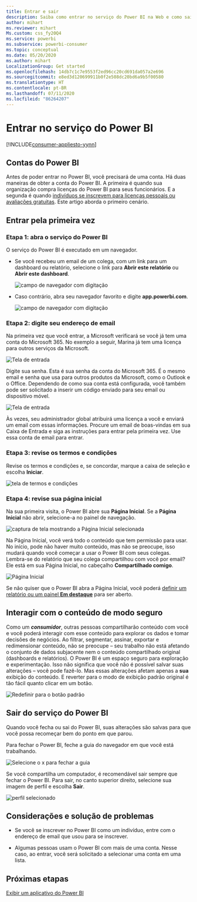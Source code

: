 ```yaml
---
title: Entrar e sair
description: Saiba como entrar no serviço do Power BI na Web e como sair.
author: mihart
ms.reviewer: mihart
Ms.custom: css_fy20Q4
ms.service: powerbi
ms.subservice: powerbi-consumer
ms.topic: conceptual
ms.date: 05/20/2020
ms.author: mihart
LocalizationGroup: Get started
ms.openlocfilehash: 14db7c1c7e9553f2ed96cc20cd691da057a2e696
ms.sourcegitcommit: e8ed3d120699911b0f2e508dc20bd6a9b5f00580
ms.translationtype: HT
ms.contentlocale: pt-BR
ms.lasthandoff: 07/11/2020
ms.locfileid: "86264207"
---
```

# <a name="sign-in-to-power-bi-service"></a>Entrar no serviço do Power BI

[!INCLUDE[consumer-appliesto-yynn](../includes/consumer-appliesto-yynn.md)]

## <a name="power-bi-accounts"></a>Contas do Power BI
Antes de poder entrar no Power BI, você precisará de uma conta. Há duas maneiras de obter a conta do Power BI. A primeira é quando sua organização compra licenças do Power BI para seus funcionários. E a segunda é quando [indivíduos se inscrevem para licenças pessoais ou avaliações gratuitas](../fundamentals/service-self-service-signup-for-power-bi.md). Este artigo aborda o primeiro cenário.

## <a name="sign-in-for-the-first-time"></a>Entrar pela primeira vez

### <a name="step-1-open-the-power-bi-service"></a>Etapa 1: abra o serviço do Power BI
O serviço do Power BI é executado em um navegador. 

- Se você recebeu um email de um colega, com um link para um dashboard ou relatório, selecione o link para **Abrir este relatório** ou **Abrir este dashboard**.

    ![campo de navegador com digitação](media/end-user-sign-in/power-bi-share.png)    

- Caso contrário, abra seu navegador favorito e digite **app.powerbi.com**.

    ![campo de navegador com digitação](media/end-user-sign-in/power-bi-sign-in.png)    


### <a name="step-2-type-your-email-address"></a>Etapa 2: digite seu endereço de email
Na primeira vez que você entrar, a Microsoft verificará se você já tem uma conta do Microsoft 365. No exemplo a seguir, Marina já tem uma licença para outros serviços da Microsoft. 

![Tela de entrada](media/end-user-sign-in/power-bi-already.png)

Digite sua senha. Esta é sua senha da conta do Microsoft 365. É o mesmo email e senha que usa para outros produtos da Microsoft, como o Outlook e o Office.  Dependendo de como sua conta está configurada, você também pode ser solicitado a inserir um código enviado para seu email ou dispositivo móvel.   

![Tela de entrada](media/end-user-sign-in/power-bi-pass.png)

Às vezes, seu administrador global atribuirá uma licença a você e enviará um email com essas informações. Procure um email de boas-vindas em sua Caixa de Entrada e siga as instruções para entrar pela primeira vez. Use essa conta de email para entrar. 
 
### <a name="step-3-review-the-terms-and-conditions"></a>Etapa 3: revise os termos e condições
Revise os termos e condições e, se concordar, marque a caixa de seleção e escolha **Iniciar**.

![tela de termos e condições](media/end-user-sign-in/power-bi-term.png)



### <a name="step-4-review-your-home-landing-page"></a>Etapa 4: revise sua página inicial
Na sua primeira visita, o Power BI abre sua **Página Inicial**. Se a **Página Inicial** não abrir, selecione-a no painel de navegação. 

![captura de tela mostrando a Página Inicial selecionada](media/end-user-sign-in/power-bi-home-selected.png)

Na Página Inicial, você verá todo o conteúdo que tem permissão para usar. No início, pode não haver muito conteúdo, mas não se preocupe, isso mudará quando você começar a usar o Power BI com seus colegas. Lembra-se do relatório que seu colega compartilhou com você por email? Ele está em sua Página Inicial, no cabeçalho **Compartilhado comigo**.

![Página Inicial](media/end-user-sign-in/power-bi-home.png)

Se não quiser que o Power BI abra a Página Inicial, você poderá [definir um relatório ou um painel **Em destaque**](end-user-featured.md) para ser aberto. 

## <a name="safely-interact-with-content"></a>Interagir com o conteúdo de modo seguro
Como um ***consumidor***, outras pessoas compartilharão conteúdo com você e você poderá interagir com esse conteúdo para explorar os dados e tomar decisões de negócios.  Ao filtrar, segmentar, assinar, exportar e redimensionar conteúdo, não se preocupe – seu trabalho não está afetando o conjunto de dados subjacente nem o conteúdo compartilhado original (dashboards e relatórios). O Power BI é um espaço seguro para exploração e experimentação. Isso não significa que você não é possível salvar suas alterações – você pode fazê-lo. Mas essas alterações afetam apenas a **sua** exibição do conteúdo. E reverter para o modo de exibição padrão original é tão fácil quanto clicar em um botão.

![Redefinir para o botão padrão](media/end-user-sign-in/power-bi-reset.png)

## <a name="sign-out-of-the-power-bi-service"></a>Sair do serviço do Power BI
Quando você fecha ou sai do Power BI, suas alterações são salvas para que você possa recomeçar bem do ponto em que parou.

Para fechar o Power BI, feche a guia do navegador em que você está trabalhando. 

![Selecione o x para fechar a guia](media/end-user-sign-in/power-bi-close.png) 

Se você compartilha um computador, é recomendável sair sempre que fechar o Power BI.  Para sair, no canto superior direito, selecione sua imagem de perfil e escolha **Sair**.  

![perfil selecionado](media/end-user-sign-in/power-bi-sign-out.png) 

## <a name="troubleshooting-and-considerations"></a>Considerações e solução de problemas
- Se você se inscrever no Power BI como um indivíduo, entre com o endereço de email que usou para se inscrever.

- Algumas pessoas usam o Power BI com mais de uma conta. Nesse caso, ao entrar, você será solicitado a selecionar uma conta em uma lista. 

## <a name="next-steps"></a>Próximas etapas
[Exibir um aplicativo do Power BI](end-user-app-view.md)
